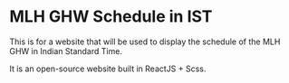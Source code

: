 # MLH GHW Schedule in IST

This is for a website that will be used to display the schedule of the MLH GHW in Indian Standard Time.

It is an open-source website built in ReactJS + Scss.